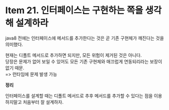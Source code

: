 # Item 21. 인터페이스는 구현하는 쪽을 생각해 설계하라

java8 전에는 인터페이스에 메서드를 추가한다는 것은 곧 기존 구현체가 깨진다는 것을 의미했다.  

현재는 디폴트 메서드로 추가하면 되지만, 모든 위험이 제거된 것은 아니다.  
당장은 문제가 없어 보일 수 있어도 모든 기존 구현체와 매끄럽게 연동되리라는 보장이 없기 때문.  
=> 런타임에 문제 발생 가능

**정리**

인터페이스를 설계할 때는 디폴트 메서드로 추후 메서드를 추가할 수 있다는 점을 이용하지말고 처음부터 잘 설계하자.